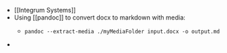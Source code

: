 - [[Integrum Systems]]
- Using [[pandoc]] to convert docx to markdown with media:
	- ```
	  pandoc --extract-media ./myMediaFolder input.docx -o output.md
	  ```
-